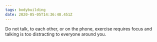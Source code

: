 ```yaml
---
tags: bodybuilding
date: 2020-05-05T14:36:48.451Z
---
```


Do not talk, to each other, or on the phone, exercise requires focus and talking is too distracting to everyone around you.